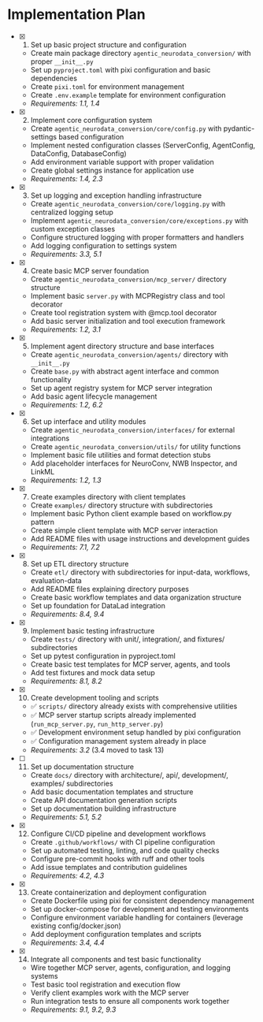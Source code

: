 # Implementation Plan

- [x] 1. Set up basic project structure and configuration
  - Create main package directory `agentic_neurodata_conversion/` with proper
    `__init__.py`
  - Set up `pyproject.toml` with pixi configuration and basic dependencies
  - Create `pixi.toml` for environment management
  - Create `.env.example` template for environment configuration
  - _Requirements: 1.1, 1.4_

- [x] 2. Implement core configuration system
  - Create `agentic_neurodata_conversion/core/config.py` with pydantic-settings
    based configuration
  - Implement nested configuration classes (ServerConfig, AgentConfig,
    DataConfig, DatabaseConfig)
  - Add environment variable support with proper validation
  - Create global settings instance for application use
  - _Requirements: 1.4, 2.3_

- [x] 3. Set up logging and exception handling infrastructure
  - Create `agentic_neurodata_conversion/core/logging.py` with centralized
    logging setup
  - Implement `agentic_neurodata_conversion/core/exceptions.py` with custom
    exception classes
  - Configure structured logging with proper formatters and handlers
  - Add logging configuration to settings system
  - _Requirements: 3.3, 5.1_

- [x] 4. Create basic MCP server foundation
  - Create `agentic_neurodata_conversion/mcp_server/` directory structure
  - Implement basic `server.py` with MCPRegistry class and tool decorator
  - Create tool registration system with @mcp.tool decorator
  - Add basic server initialization and tool execution framework
  - _Requirements: 1.2, 3.1_

- [x] 5. Implement agent directory structure and base interfaces
  - Create `agentic_neurodata_conversion/agents/` directory with `__init__.py`
  - Create `base.py` with abstract agent interface and common functionality
  - Set up agent registry system for MCP server integration
  - Add basic agent lifecycle management
  - _Requirements: 1.2, 6.2_

- [x] 6. Set up interface and utility modules
  - Create `agentic_neurodata_conversion/interfaces/` for external integrations
  - Create `agentic_neurodata_conversion/utils/` for utility functions
  - Implement basic file utilities and format detection stubs
  - Add placeholder interfaces for NeuroConv, NWB Inspector, and LinkML
  - _Requirements: 1.2, 1.3_

- [x] 7. Create examples directory with client templates
  - Create `examples/` directory structure with subdirectories
  - Implement basic Python client example based on workflow.py pattern
  - Create simple client template with MCP server interaction
  - Add README files with usage instructions and development guides
  - _Requirements: 7.1, 7.2_

- [x] 8. Set up ETL directory structure
  - Create `etl/` directory with subdirectories for input-data, workflows,
    evaluation-data
  - Add README files explaining directory purposes
  - Create basic workflow templates and data organization structure
  - Set up foundation for DataLad integration
  - _Requirements: 8.4, 9.4_

- [x] 9. Implement basic testing infrastructure
  - Create `tests/` directory with unit/, integration/, and fixtures/
    subdirectories
  - Set up pytest configuration in pyproject.toml
  - Create basic test templates for MCP server, agents, and tools
  - Add test fixtures and mock data setup
  - _Requirements: 8.1, 8.2_

- [x] 10. Create development tooling and scripts
  - ✅ `scripts/` directory already exists with comprehensive utilities
  - ✅ MCP server startup scripts already implemented (`run_mcp_server.py`,
    `run_http_server.py`)
  - ✅ Development environment setup handled by pixi configuration
  - ✅ Configuration management system already in place
  - _Requirements: 3.2_ (3.4 moved to task 13)

- [ ] 11. Set up documentation structure
  - Create `docs/` directory with architecture/, api/, development/, examples/
    subdirectories
  - Add basic documentation templates and structure
  - Create API documentation generation scripts
  - Set up documentation building infrastructure
  - _Requirements: 5.1, 5.2_

- [x] 12. Configure CI/CD pipeline and development workflows
  - Create `.github/workflows/` with CI pipeline configuration
  - Set up automated testing, linting, and code quality checks
  - Configure pre-commit hooks with ruff and other tools
  - Add issue templates and contribution guidelines
  - _Requirements: 4.2, 4.3_

- [x] 13. Create containerization and deployment configuration
  - Create Dockerfile using pixi for consistent dependency management
  - Set up docker-compose for development and testing environments
  - Configure environment variable handling for containers (leverage existing
    config/docker.json)
  - Add deployment configuration templates and scripts
  - _Requirements: 3.4, 4.4_

- [x] 14. Integrate all components and test basic functionality
  - Wire together MCP server, agents, configuration, and logging systems
  - Test basic tool registration and execution flow
  - Verify client examples work with the MCP server
  - Run integration tests to ensure all components work together
  - _Requirements: 9.1, 9.2, 9.3_
